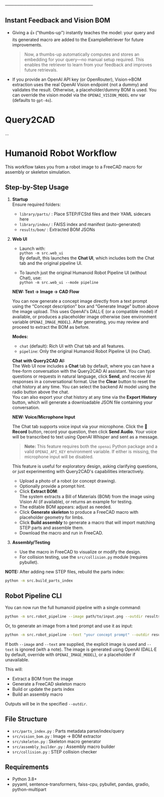 ─────────────────────────────
## Instant Feedback and Vision BOM

- Giving a 👍 ("thumbs-up") instantly teaches the model: your query and its generated macro are added to the ExampleRetriever for future improvements.  
  > Now, a thumbs-up automatically computes and stores an embedding for your query—no manual setup required. This enables the retriever to learn from your feedback and improves future retrievals.
- If you provide an OpenAI API key (or OpenRouter), Vision→BOM extraction uses the real OpenAI Vision endpoint (not a dummy) and validates the result. Otherwise, a placeholder/dummy BOM is used.
  You can override the vision model via the `OPENAI_VISION_MODEL` env var (defaults to `gpt-4o`).

# Query2CAD

...

# Humanoid Robot Workflow

This workflow takes you from a robot image to a FreeCAD macro for assembly or skeleton simulation.

## Step-by-Step Usage

1. **Startup**  
   Ensure required folders:  
   - `library/parts/` : Place STEP/FCStd files and their YAML sidecars here  
   - `library/index/` : FAISS index and manifest (auto-generated)  
   - `results/bom/`   : Extracted BOM JSONs  

2. **Web UI**  
   - Launch with:  
     `python -m src.web_ui`  
     By default, this launches the **Chat UI**, which includes both the Chat tab and the original pipeline UI.

   - To launch just the original Humanoid Robot Pipeline UI (without Chat), use:  
     `python -m src.web_ui --mode pipeline`

   **NEW: Text → Image → CAD Flow**

   You can now generate a concept image directly from a text prompt using the “Concept description” box and “Generate Image” button above the image upload. This uses OpenAI's DALL·E (or a compatible model) if available, or produces a placeholder image otherwise (see environment variable `OPENAI_IMAGE_MODEL`). After generating, you may review and proceed to extract the BOM as before.

   **Modes:**  
   - `chat` (default): Rich UI with Chat tab and all features.
   - `pipeline`: Only the original Humanoid Robot Pipeline UI (no Chat).

   **Chat with Query2CAD AI:**  
   The Web UI now includes a **Chat** tab by default, where you can have a free-form conversation with the Query2CAD AI assistant. You can type questions or requests in natural language, click **Send**, and receive AI responses in a conversational format. Use the **Clear** button to reset the chat history at any time. You can select the backend AI model using the radio button above the chat.  
   You can also export your chat history at any time via the **Export History** button, which will generate a downloadable JSON file containing your conversation.

   **NEW: Voice/Microphone Input**

   The Chat tab supports voice input via your microphone. Click the 🎤 **Record** button, record your question, then click **Send Audio**. Your voice will be transcribed to text using OpenAI Whisper and sent as a message.  
   > **Note:** This feature requires both the `openai` Python package and a valid `OPENAI_API_KEY` environment variable. If either is missing, the microphone input will be disabled.

   This feature is useful for exploratory design, asking clarifying questions, or just experimenting with Query2CAD's capabilities interactively.

   - Upload a photo of a robot (or concept drawing).
   - Optionally provide a prompt hint.
   - Click **Extract BOM**:  
     The system extracts a Bill of Materials (BOM) from the image using Vision AI (if available), or returns an example for testing.
   - The editable BOM appears: adjust as needed.
   - Click **Generate skeleton** to produce a FreeCAD macro with placeholder geometry for limbs.
   - Click **Build assembly** to generate a macro that will import matching STEP parts and assemble them.
   - Download the macro and run in FreeCAD.

3. **Assembly/Testing**  
   - Use the macro in FreeCAD to visualize or modify the design.
   - For collision testing, use the `src/collision.py` module (requires pybullet).

**NOTE:** After adding new STEP files, rebuild the parts index:
```bash
python -m src.build_parts_index
```

## Robot Pipeline CLI

You can now run the full humanoid pipeline with a single command:

```bash
python -m src.robot_pipeline --image path/to/input.png --outdir results/run1
```

Or, to generate an image from a text prompt and use it as input:

```bash
python -m src.robot_pipeline --text "your concept prompt" --outdir results/run2
```

If both `--image` and `--text` are supplied, the explicit image is used and `--text` is ignored (with a note). The image is generated using OpenAI (DALL·E by default, override with `OPENAI_IMAGE_MODEL`), or a placeholder if unavailable.

This will:
- Extract a BOM from the image
- Generate a FreeCAD skeleton macro
- Build or update the parts index
- Build an assembly macro

Outputs will be in the specified `--outdir`.

## File Structure

- `src/parts_index.py` : Parts metadata parse/index/query
- `src/vision_bom.py`  : Image → BOM extractor
- `src/skeleton.py`    : Skeleton macro generator
- `src/assembly_builder.py` : Assembly macro builder
- `src/collision.py`   : STEP collision checker

## Requirements

- Python 3.8+
- pyyaml, sentence-transformers, faiss-cpu, pybullet, pandas, gradio, python-multipart